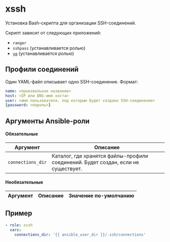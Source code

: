 # xssh

Установка Bash-скрипта для организации SSH-соединений.

Скрипт зависит от следующих приложений:
* `ranger`
* `sshpass` (устанавливается ролью)
* [`yq`](https://github.com/kislyuk/yq) (устанавливается ролью)

## Профили соединений

Один YAML-файл описывает одно SSH-соединение. Формат:

```yaml
name: <произвольное название>
host: <IP или DNS-имя хоста>
user: <имя пользователя, под которым будет создано SSH-соединение>
[password: <пароль>]
```

## Аргументы Ansible-роли

#### Обязательные

| Аргумент | Описание |
| --- | --- |
| `connections_dir` | Каталог, где хранятся файлы-профили соединений. Будет создан, если не существует. |

#### Необязательные

| Аргумент | Описание | Значение по-умолчанию |
| --- | --- | --- |

## Пример

```yaml
- role: xssh
  vars:
    connections_dir: '{{ ansible_user_dir }}/.ssh/connections'
```
